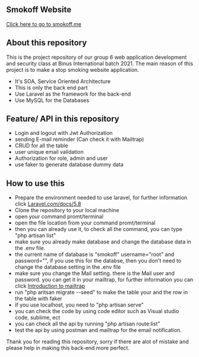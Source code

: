 ## Smokoff Website
<a href="https://smokoff.me">Click here to go to smokoff.me</a>

## About this repository
This is the project repository of our group 6 web application development and security class at Binus International batch 2021.
The main reason of this project is to make a stop smoking website application.
- It's SOA, Service Oriented Architecture
- This is only the back end part
- Use Laravel as the framework for the back-end
- Use MySQL for the Databases

## Feature/ API in this repository
- Login and logout with Jwt Authorization
- sending E-mail reminder (Can check it with Mailtrap)
- CRUD for all the table
- user unique email validation
- Authorization for role, admin and user
- use faker to generate database dummy data

## How to use this
- Prepare the environment needed to use laravel, for further information click <a href="https://laravel.com/docs/5.8">Laravel.com/docs/5.8</a>
- Clone the repository to your local machine
- open your command promt/terminal
- open the file location from your command promt/terminal
- then you can already use it, to check all the command, you can type "php artisan list"
- make sure you already make database and change the database data in the .env file.
- the current name of database is "smokoff" username="root" and password="", if you use this for the databse, then you don't need to change the database setting in the .env file
- make sure you change the Mail setting. there is the Mail user and password. you can get it in your mailtrap, for further information you can click <a href="https://blog.mailtrap.io/2015/05/30/introduction-to-mailtrap/">Introduction to mailtrap</a>
- run "php aritsan migrate --seed" to make the table your and the row in the table with faker
- if you use localhost, you need to "php artisan serve"
- you can check the code by using code editor such as Visual studio code, sublime, ect
- you can check all the api by running "php artisan route:list"
- test the api by using postman and mailtrap for the email notification.


Thank you for reading this repository, sorry if there are alot of mistake and please help in making this back-end more perfect. 